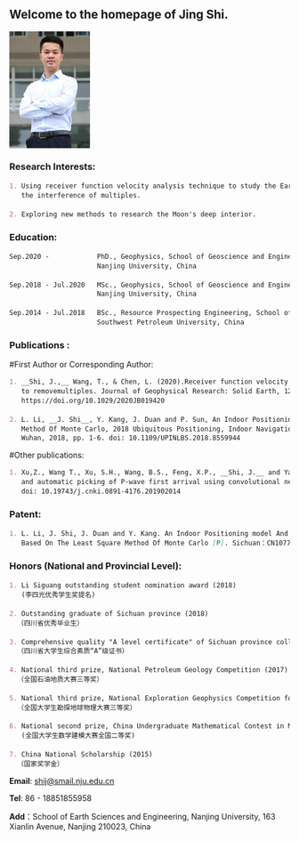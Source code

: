 ## Welcome to the homepage of Jing Shi.


<img src="./photo.jpg" width = "145" height = "210" div align=center />

### Research Interests:
```markdown
1. Using receiver function velocity analysis technique to study the Earth's deep interior without 
   the interference of multiples. 
   
2. Exploring new methods to research the Moon's deep interior.
```

### Education:
```markdown
Sep.2020 -            PhD., Geophysics, School of Geoscience and Engineering, 
                      Nanjing University, China

Sep.2018 - Jul.2020   MSc., Geophysics, School of Geoscience and Engineering, 
                      Nanjing University, China

Sep.2014 - Jul.2018   BSc., Resource Prospecting Engineering, School of Geoscience and Technology, 
                      Southwest Petroleum University, China
```

### Publications :
#First Author or Corresponding Author:
```markdown
1. __Shi, J.,__ Wang, T., & Chen, L. (2020).Receiver function velocity analysistechnique and its application 
   to removemultiples. Journal of Geophysical Research: Solid Earth, 125,e2020JB019420. 
   https://doi.org/10.1029/2020JB019420

2. L. Li, __J. Shi__, Y. Kang, J. Duan and P. Sun, An Indoor Positioning Research Based On The Least Square 
   Method Of Monte Carlo, 2018 Ubiquitous Positioning, Indoor Navigation and Location-Based Services (UPINLBS), 
   Wuhan, 2018, pp. 1-6. doi: 10.1109/UPINLBS.2018.8559944
```
#Other publications:
```markdown
1. Xu,Z., Wang T., Xu, S.H., Wang, B.S., Feng, X.P., __Shi, J.__ and Yang, M.H., 2019, Active source seismic identification
   and automatic picking of P-wave first arrival using convolutional neural network, Earthquake research in China,
   doi: 10.19743/j.cnki.0891-4176.201902014
```

### Patent:
```markdown
1. L. Li, J. Shi, J. Duan and Y. Kang. An Indoor Positioning model And Its Construction Method And Application 
   Based On The Least Square Method Of Monte Carlo [P]. Sichuan：CN107786939B,2020-08-14.
```   

### Honors (National and Provincial Level):
```markdown
1. Li Siguang outstanding student nomination award (2018) 
   (李四光优秀学生奖提名)

2. Outstanding graduate of Sichuan province (2018)
  （四川省优秀毕业生）

3. Comprehensive quality "A level certificate" of Sichuan province college students (2018)
  （四川省大学生综合素质“A”级证书）

4. National third prize, National Petroleum Geology Competition (2017)
  （全国石油地质大赛三等奖）
   
5. National third prize, National Exploration Geophysics Competition for College Students (2017)
  （全国大学生勘探地球物理大赛三等奖）

6. National second prize, China Undergraduate Mathematical Contest in Model (2016)
   (全国大学生数学建模大赛全国二等奖)

7. China National Scholarship (2015)
  （国家奖学金）
``` 

**Email**: shij@smail.nju.edu.cn

**Tel**:  86 - 18851855958

**Add**：School of Earth Sciences and Engineering, 
                     Nanjing University, 163 Xianlin Avenue, 
                     Nanjing 210023, China

